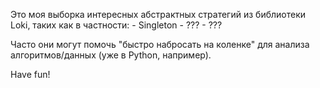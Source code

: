 Это моя выборка интересных абстрактных стратегий из библиотеки Loki, таких как в частности:
	- Singleton
	- ???
	- ???

Часто они могут помочь "быстро набросать на коленке" для анализа алгоритмов/данных (уже в Python, например).

Have fun!

